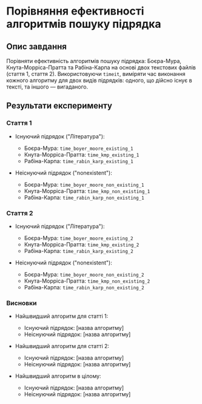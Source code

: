 # Порівняння ефективності алгоритмів пошуку підрядка

## Опис завдання
Порівняти ефективність алгоритмів пошуку підрядка: Боєра-Мура, Кнута-Морріса-Пратта та Рабіна-Карпа на основі двох текстових файлів (стаття 1, стаття 2). Використовуючи `timeit`, виміряти час виконання кожного алгоритму для двох видів підрядків: одного, що дійсно існує в тексті, та іншого — вигаданого.

## Результати експерименту

### Стаття 1
- Існуючий підрядок ("Література"):
  - Боєра-Мура: `time_boyer_moore_existing_1`
  - Кнута-Морріса-Пратта: `time_kmp_existing_1`
  - Рабіна-Карпа: `time_rabin_karp_existing_1`

- Неіснуючий підрядок ("nonexistent"):
  - Боєра-Мура: `time_boyer_moore_non_existing_1`
  - Кнута-Морріса-Пратта: `time_kmp_non_existing_1`
  - Рабіна-Карпа: `time_rabin_karp_non_existing_1`

### Стаття 2
- Існуючий підрядок ("Література"):
  - Боєра-Мура: `time_boyer_moore_existing_2`
  - Кнута-Морріса-Пратта: `time_kmp_existing_2`
  - Рабіна-Карпа: `time_rabin_karp_existing_2`

- Неіснуючий підрядок ("nonexistent"):
  - Боєра-Мура: `time_boyer_moore_non_existing_2`
  - Кнута-Морріса-Пратта: `time_kmp_non_existing_2`
  - Рабіна-Карпа: `time_rabin_karp_non_existing_2`

### Висновки
- Найшвидший алгоритм для статті 1:
  - Існуючий підрядок: [назва алгоритму]
  - Неіснуючий підрядок: [назва алгоритму]

- Найшвидший алгоритм для статті 2:
  - Існуючий підрядок: [назва алгоритму]
  - Неіснуючий підрядок: [назва алгоритму]

- Найшвидший алгоритм в цілому:
  - Існуючий підрядок: [назва алгоритму]
  - Неіснуючий підрядок: [назва алгоритму]